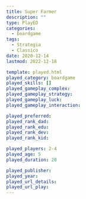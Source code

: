 ```yaml
---
title: Super Farmer
description: ""
type: PlayED
categories:
  - boardgame
tags:
  - Strategia
  - Classico
date: 2020-12-14
lastmod: 2022-12-18

template: played.html
played_category: boardgame
played_skills: []
played_gameplay_complex: 
played_gameplay_strategy: 
played_gameplay_luck: 
played_gameplay_interaction: 

played_preferred:
played_rank_dad: 
played_rank_edu: 
played_rank_dev: 
played_rank_kid: 

played_players: 2-4
played_age: 5
played_duration: 20

played_publisher: 
played_year: 
played_url_details: 
played_url_play: 
---
```


